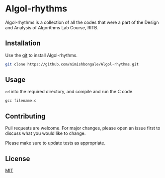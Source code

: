 # Algol-rhythms

Algol-rhythms is a collection of all the codes that were a part of the Design and Analysis of Algorithms Lab Course, RITB.

## Installation

Use the [git](https://services.github.com/on-demand/downloads/github-git-cheat-sheet.pdf) to install Algol-rhythms.

```bash
git clone https://github.com/nimishbongale/Algol-rhythms.git
```

## Usage

```cd``` into the required directory, and compile and run the C code. 
```C
gcc filename.c
```

## Contributing
Pull requests are welcome. For major changes, please open an issue first to discuss what you would like to change.

Please make sure to update tests as appropriate.

## License
[MIT](https://choosealicense.com/licenses/mit/)
